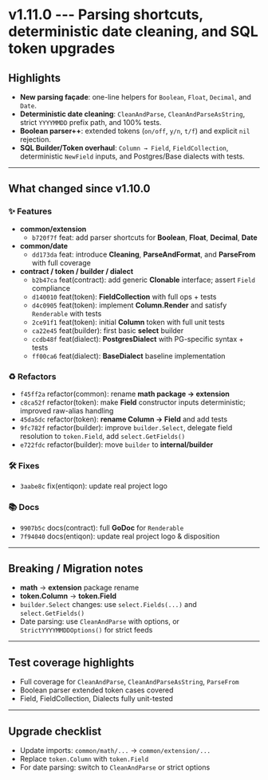 # v1.11.0 --- Parsing shortcuts, deterministic date cleaning, and SQL token upgrades

## Highlights

-   **New parsing façade**: one-line helpers for `Boolean`, `Float`,
    `Decimal`, and `Date`.
-   **Deterministic date cleaning**: `CleanAndParse`,
    `CleanAndParseAsString`, strict `YYYYMMDD` prefix path, and 100%
    tests.
-   **Boolean parser++**: extended tokens (`on/off`, `y/n`, `t/f`) and
    explicit `nil` rejection.
-   **SQL Builder/Token overhaul**: `Column → Field`, `FieldCollection`,
    deterministic `NewField` inputs, and Postgres/Base dialects with
    tests.

------------------------------------------------------------------------

## What changed since v1.10.0

### ✨ Features

-   **common/extension**
    -   `b720f7f` feat: add parser shortcuts for **Boolean**, **Float**,
        **Decimal**, **Date**
-   **common/date**
    -   `dd173da` feat: introduce **Cleaning**, **ParseAndFormat**, and
        **ParseFrom** with full coverage
-   **contract / token / builder / dialect**
    -   `b2b47ca` feat(contract): add generic **Clonable** interface;
        assert `Field` compliance
    -   `d140010` feat(token): **FieldCollection** with full ops + tests
    -   `d4c0905` feat(token): implement **Column.Render** and satisfy
        `Renderable` with tests
    -   `2ce91f1` feat(token): initial **Column** token with full unit
        tests
    -   `ca22e45` feat(builder): first basic **select** builder
    -   `ccdb48f` feat(dialect): **PostgresDialect** with PG-specific
        syntax + tests
    -   `ff00ca6` feat(dialect): **BaseDialect** baseline implementation

### ♻️ Refactors

-   `f45ff2a` refactor(common): rename **math package → extension**
-   `c8ca52f` refactor(token): make **Field** constructor inputs
    deterministic; improved raw-alias handling
-   `45da5dc` refactor(token): **rename Column → Field** and add tests
-   `9fc782f` refactor(builder): improve `builder.Select`, delegate
    field resolution to `token.Field`, add `select.GetFields()`
-   `e722fdc` refactor(builder): move `builder` to **internal/builder**

### 🛠️ Fixes

-   `3aabe8c` fix(entiqon): update real project logo

### 📚 Docs

-   `9907b5c` docs(contract): full **GoDoc** for `Renderable`
-   `7f94040` docs(entiqon): update real project logo & disposition

------------------------------------------------------------------------

## Breaking / Migration notes

-   **math** → **extension** package rename
-   **token.Column** → **token.Field**
-   `builder.Select` changes: use `select.Fields(...)` and
    `select.GetFields()`
-   Date parsing: use `CleanAndParse` with options, or
    `StrictYYYYMMDDOptions()` for strict feeds

------------------------------------------------------------------------

## Test coverage highlights

-   Full coverage for `CleanAndParse`, `CleanAndParseAsString`,
    `ParseFrom`
-   Boolean parser extended token cases covered
-   Field, FieldCollection, Dialects fully unit-tested

------------------------------------------------------------------------

## Upgrade checklist

-   Update imports: `common/math/...` → `common/extension/...`
-   Replace `token.Column` with `token.Field`
-   For date parsing: switch to `CleanAndParse` or strict options
